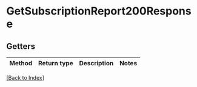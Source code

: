 # GetSubscriptionReport200Response

## Getters

Method | Return type | Description | Notes
------------ | ------------- | ------------- | -------------

[[Back to Index]](../index.md)
